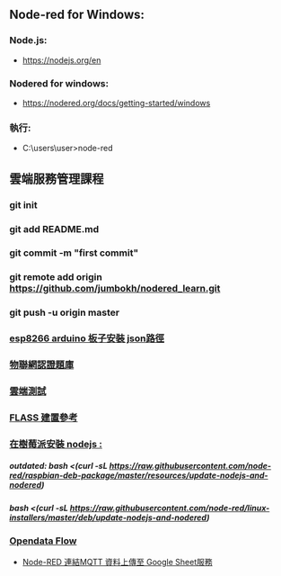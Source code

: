 ## Node-red for Windows:
### Node.js:
* https://nodejs.org/en
### Nodered for windows:
* https://nodered.org/docs/getting-started/windows
### 執行:
* C:\users\user>node-red
## 雲端服務管理課程
### git init
### git add README.md
### git commit -m "first commit"
### git remote add origin https://github.com/jumbokh/nodered_learn.git
### git push -u origin master
### [esp8266 arduino 板子安裝 json路徑](http://arduino.esp8266.com/staging/package_esp8266com_index.json)
### [物聯網認證題庫](https://www.ipas.org.tw/AbilityPageContent.aspx?ablno=80b8b420-21e3-45eb-8762-dfea9a0af224&mnuno=657e91fb-d48c-474f-aa6a-beb8257cd1da&pgeno=d3366672-ba08-4ef8-bd02-949a92bb3851)
### [雲端測試](https://github.com/jumbokh/ESP8266_Cloud_LAB)
### [FLASS 建置參考](http://frrut.com/youtube/)
### [在樹莓派安裝 nodejs :](https://atceiling.blogspot.com/2019/07/raspberry-pi-51node-reddashboard.html)
##### outdated: bash <(curl -sL https://raw.githubusercontent.com/node-red/raspbian-deb-package/master/resources/update-nodejs-and-nodered)
##### bash <(curl -sL https://raw.githubusercontent.com/node-red/linux-installers/master/deb/update-nodejs-and-nodered)
### [Opendata Flow](https://ithelp.ithome.com.tw/m/articles/10188649?fbclid=IwAR2eAFjtYaBjlvJLdzoeie0OYCIPYkzm9rIEOYuP-OzSfJ9Wb0fdEkM9Bgs)
* [Node-RED 連結MQTT 資料上傳至 Google Sheet服務](https://hackmd.io/@LHB-0222/NodeRED-GSeet?fbclid=IwAR1IsEsvUG7Lr0D9XZtThn-pWPHSVGMNRkFtrfjpeoWBFqI-IgkOVwfIBwc)
